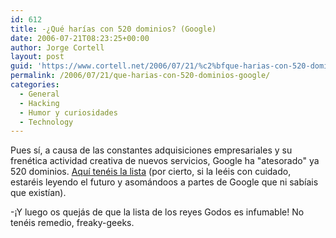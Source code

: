 ```yaml
---
id: 612
title: -¿Qué harí­as con 520 dominios? (Google)
date: 2006-07-21T08:23:25+00:00
author: Jorge Cortell
layout: post
guid: 'https://www.cortell.net/2006/07/21/%c2%bfque-harias-con-520-dominios-google/'
permalink: /2006/07/21/que-harias-con-520-dominios-google/
categories:
  - General
  - Hacking
  - Humor y curiosidades
  - Technology
---
```

Pues sí­, a causa de las constantes adquisiciones empresariales y su frenética actividad creativa de nuevos servicios, Google ha "atesorado" ya 520 dominios. <a title="520 dominios de Google" target="_blank" href="https://www.pronetadvertising.com/articles/googles-growing-list-of-domains.html">Aquí­ tenéis la lista</a> (por cierto, si la leéis con cuidado, estaréis leyendo el futuro y asomándoos a partes de Google que ni sabí­ais que existí­an).

-¡Y luego os quejás de que la lista de los reyes Godos es infumable! No tenéis remedio, freaky-geeks.